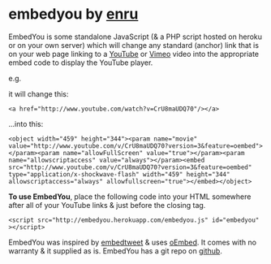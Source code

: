 # embedyou by [enru][1]

EmbedYou is some standalone JavaScript (&amp; a PHP script hosted on heroku or on your own server) which will change any standard (anchor) link that is on your web page linking to a [YouTube][2] or [Vimeo][3] video into the appropriate embed code to display the YouTube player. 

e.g.

it will change this:

    <a href="http://www.youtube.com/watch?v=CrU8maUDQ70"/></a>

...into this:

    <object width="459" height="344"><param name="movie" value="http://www.youtube.com/v/CrU8maUDQ70?version=3&feature=oembed"></param><param name="allowFullScreen" value="true"></param><param name="allowscriptaccess" value="always"></param><embed src="http://www.youtube.com/v/CrU8maUDQ70?version=3&feature=oembed" type="application/x-shockwave-flash" width="459" height="344" allowscriptaccess="always" allowfullscreen="true"></embed></object>
    
**To use EmbedYou**, place the following code into your HTML somewhere after all of your YouTube links &amp; just before the closing  tag. 

    <script src="http://embedyou.herokuapp.com/embedyou.js" id="embedyou" ></script>

EmbedYou was inspired by [embedtweet][4] &amp; uses [oEmbed][5]. It comes with no warranty &amp; it supplied as is. EmbedYou has a git repo on [github][6].

 [1]: http://www.enru.co.uk
 [2]: http://youtube.com
 [3]: http://vimeo.com
 [4]: http://embedtweet.com/
 [5]: http://oembed.com/
 [6]: https://github.com/enru/embedyou  
